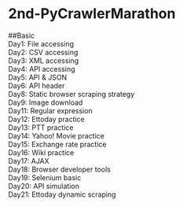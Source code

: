 # 2nd-PyCrawlerMarathon  
##Basic  
Day1: File accessing    
Day2: CSV accessing  
Day3: XML accessing  
Day4: API accessing  
Day5: API & JSON  
Day6: API header  
Day8: Static browser scraping strategy  
Day9: Image download  
Day11: Regular expression  
Day12: Ettoday practice  
Day13: PTT practice  
Day14: Yahoo! Movie practice  
Day15: Exchange rate practice  
Day16: Wiki practice  
Day17: AJAX  
Day18: Browser developer tools  
Day19: Selenium basic  
Day20: API simulation  
Day21: Ettoday dynamic scraping  
